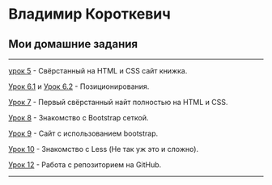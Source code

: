 

# Владимир Короткевич



## Мои домашние задания

___

[урок 5](VladimirVaize.github.io/lesson_5/src/ "...") - Свёрстанный на HTML и CSS сайт книжка.


[Урок 6.1](VladimirVaize.github.io/lesson_6.1/ "...") и [Урок 6.2](VladimirVaize.github.io/lesson_6.2/ "...") - Позиционирования.


[Урок 7](VladimirVaize.github.io/lesson_7/ "...") - Первый свёрстанный найт полностью на HTML и CSS.


[Урок 8](VladimirVaize.github.io/lesson_8/ "...") - Знакомство с Bootstrap сеткой.


[Урок 9](VladimirVaize.github.io/lesson_9/ "...") - Сайт с использованием bootstrap.


[Урок 10](VladimirVaize.github.io/lesson_10/ "...") - Знакомство с Less (Не так уж это и сложно).


[Урок 12](https://github.com/VladimirVaize/VladimirVaize.github.io "...") - Работа с репозиторием на GitHub.


***
